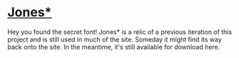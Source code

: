 [Jones*](http://indestructible-type.github.io/Jones.html)
========

Hey you found the secret font! Jones* is a relic of a previous iteration of this project and is still used in much of the site. Someday it might find its way back onto the site. In the meantime, it's still available for download here. 